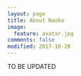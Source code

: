 ```yaml
---
layout: page
title: About Naoko
image:
  feature: avatar.jpg
comments: false
modified: 2017-10-28
---
```


TO BE UPDATED
